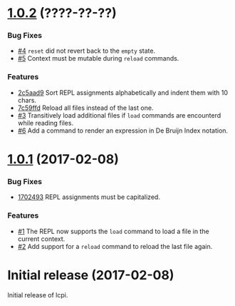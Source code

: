 <a name="1.0.2"></a>
# [1.0.2](https://github.com/kevinvandervlist/lcpi/compare/v1.0.1...v1.0.2) (????-??-??)

### Bug Fixes

* [#4](https://github.com/kevinvandervlist/lcpi/pull/4) `reset` did not revert back to the `empty` state.
* [#5](https://github.com/kevinvandervlist/lcpi/pull/5) Context must be mutable during `reload` commands.

### Features

* [2c5aad9](https://github.com/kevinvandervlist/lcpi/commit/2c5aad93cdaeaaac018f1e0328e886ff4960d4ef) Sort REPL assignments alphabetically and indent them with 10 chars.
* [7c59ffd](https://github.com/kevinvandervlist/lcpi/commit/7c59ffdb4eeb5374408d595b93f0eaef79c7eb0f) Reload all files instead of the last one.
* [#3](https://github.com/kevinvandervlist/lcpi/pull/3) Transitively load additional files if `load` commands are encounterd while reading files.
* [#6](https://github.com/kevinvandervlist/lcpi/pull/3) Add a command to render an expression in De Bruijn Index notation. 

<a name="1.0.1"></a>
# [1.0.1](https://github.com/kevinvandervlist/lcpi/compare/v1.0.0...v1.0.1) (2017-02-08)

### Bug Fixes

* [1702493](https://github.com/kevinvandervlist/lcpi/commit/1702493a6dbb26c472c7fc74c0d58b4517b23d15) REPL assignments must be capitalized.

### Features

* [#1](https://github.com/kevinvandervlist/lcpi/pull/1) The REPL now supports the `load` command to load a file in the current context.
* [#2](https://github.com/kevinvandervlist/lcpi/pull/2) Add support for a `reload` command to reload the last file again.

<a name="initial"></a>
# Initial release (2017-02-08)

Initial release of lcpi.
